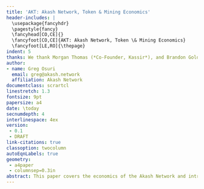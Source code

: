 ```yaml
---
title: 'AKT: Akash Network, Token & Mining Economics'
header-includes: |
  \usepackage{fancyhdr}
  \pagestyle{fancy}
  \fancyhead[CO,CE]{}
  \fancyfoot[CO,CE]{AKT: Akash Network, Token \& Mining Economics}
  \fancyfoot[LE,RO]{\thepage}
indent: 5
thanks: We thank Morgan Thomas (*Co-Founder, Kassir*), and Brandon Goldman *(Frm. Lead Architect, Blockfolio)* for providing valuable comments that significantly improved the manuscript.
author:
- name: Greg Osuri
  email: greg@akash.network
  affiliation: Akash Network
documentclass: scrartcl
linestretch: 1.3
fontsize: 9pt
papersize: a4
date: \today
secnumdepth: 4
interlinespace: 4ex
version:
 - 0.1
 - DRAFT
link-citations: true
classoption: twocolumn
autoEqnLabels: true
geometry:
 - a4paper
 - columnsep=0.3in
abstract: This paper covers the economics of the Akash Network and introduces the Akash Token (AKT). In this paper, we present various incentives for ensuring the economic security of the Akash ecosystem as well as drive adoption. We propose an inflationary mechanism to achieve economic goals along with estimates for mining rewards and inflation rates. Additionally, we also present mechanisms for allowing a multitude of fee tokens, which will improve the user experience of using the blockchain.
---
```


